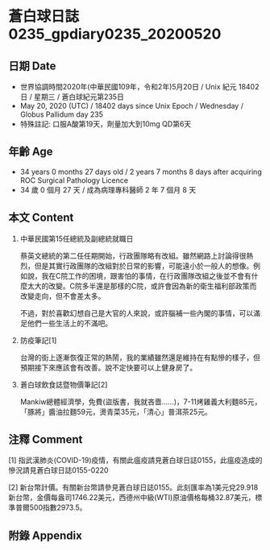 [_metadata_:encoding]: - "utf-8"
[_metadata_:language]: - "zh-Hant-TW"
[_metadata_:fileformat]: - "markdown"
[_metadata_:MIME_type]: - "text/plain"
[_metadata_:markdown_version]: - "commonmark version 0.29"
[_metadata_:markdown_spec]: - "https://spec.commonmark.org/0.29/"

# 蒼白球日誌0235_gpdiary0235_20200520 #

## 日期 Date ##

* 世界協調時間2020年(中華民國109年，令和2年)5月20日 / Unix 紀元 18402 日 / 星期三 / 蒼白球紀元第235日
* May 20, 2020 (UTC) / 18402 days since Unix Epoch / Wednesday / Globus Pallidum day 235
* 特殊註記: 口服A酸第19天，劑量加大到10mg QD第6天

## 年齡 Age ##

* 34 years 0 months 27 days old / 2 years 7 months 8 days after acquiring ROC Surgical Pathology Licence
* 34 歲 0 個月 27 天 / 成為病理專科醫師 2 年 7 個月 8 天

## 本文 Content ##

1. 中華民國第15任總統及副總統就職日

    蔡英文總統的第二任任期開始，行政團隊略有改組。雖然網路上討論得很熱烈，但是其實行政團隊的改組對於日常的影響，可能遠小於一般人的想像。例如說，我在C院工作的困境，跟害怕的事情，在行政團隊改組之後並不會有什麼太大的改變。C院多半還是那樣的C院，或許會因為新的衛生福利部政策而改變走向，但不會差太多。

    不過，對於喜歡幻想自己是大官的人來說，或許腦補一些內閣的事情，可以滿足他們一些生活上的不滿吧。

2. 防疫筆記[1]

    台灣的街上逐漸恢復正常的熱鬧，我的業績雖然還是維持在有點慘的樣子，但預期接下來應該會有改善。說不定快要可以上健身房了。

3. 蒼白球飲食誌暨物價筆記[2]

    Mankiw總體經濟學，免費(盜版書，我就吝嗇......)，7-11烤雞義大利麵85元，「豚將」醬油拉麵59元，燙青菜35元，「清心」普洱茶25元。

## 注釋 Comment ##

[1] 指武漢肺炎(COVID-19)疫情，有關此瘟疫請見蒼白球日誌0155，此瘟疫造成的慘況請見蒼白球日誌0155-0220

[2] 新台幣計價。有關新台幣請參見蒼白球日誌0155。此刻匯率為1美元兌29.918新台幣，金價每盎司1746.22美元，西德州中級(WTI)原油價格每桶32.87美元，標準普爾500指數2973.5。

## 附錄 Appendix ##
